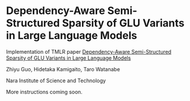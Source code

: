 # Dependency-Aware Semi-Structured Sparsity of GLU Variants in Large Language Models 
Implementation of TMLR paper [Dependency-Aware Semi-Structured Sparsity of GLU Variants in Large Language Models](https://github.com/guozhiyu/glu_dass)

Zhiyu Guo, Hidetaka Kamigaito, Taro Watanabe

Nara Institute of Science and Technology

More instructions coming soon.
